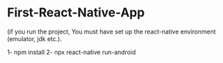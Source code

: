 # First-React-Native-App

(if you run the project, You must have set up the react-native environment (emulator, jdk etc.).

1- npm install
2- npx react-native run-android
